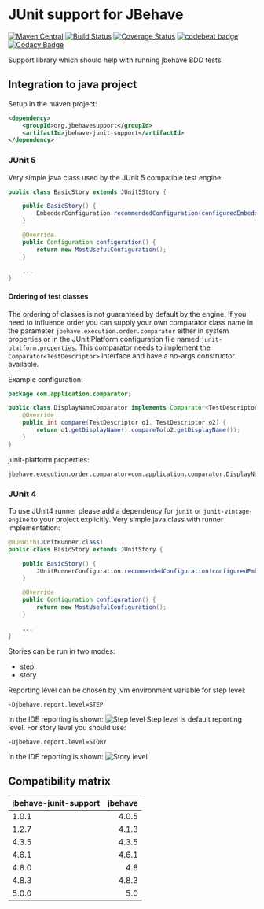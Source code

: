 # JUnit support for JBehave
[![Maven Central](https://maven-badges.herokuapp.com/maven-central/org.jbehavesupport/jbehave-junit-support/badge.svg)](https://maven-badges.herokuapp.com/maven-central/org.jbehavesupport/jbehave-junit-support)
[![Build Status](https://travis-ci.org/jbehavesupport/jbehave-junit-support.svg?branch=master)](https://travis-ci.org/jbehavesupport/jbehave-junit-support)
[![Coverage Status](https://coveralls.io/repos/github/jbehavesupport/jbehave-junit-support/badge.svg?branch=master)](https://coveralls.io/github/jbehavesupport/jbehave-junit-support?branch=master)
[![codebeat badge](https://codebeat.co/badges/adbb13e0-c146-4f58-847b-c1db713efbb7)](https://codebeat.co/projects/github-com-jbehavesupport-jbehave-junit-support-master)
[![Codacy Badge](https://api.codacy.com/project/badge/Grade/c8ccfdab225040f1ae25e128fab9ba4b)](https://www.codacy.com/app/mbocek/jbehave-junit-support?utm_source=github.com&amp;utm_medium=referral&amp;utm_content=jbehavesupport/jbehave-junit-support&amp;utm_campaign=Badge_Grade)

Support library which should help with running jbehave BDD tests.

## Integration to java project
Setup in the maven project:
```xml
<dependency>
    <groupId>org.jbehavesupport</groupId>
    <artifactId>jbehave-junit-support</artifactId>
</dependency>
```

### JUnit 5
Very simple java class used by the JUnit 5 compatible test engine:
```java
public class BasicStory extends JUnit5Story {

    public BasicStory() {
        EmbedderConfiguration.recommendedConfiguration(configuredEmbedder());
    }

    @Override
    public Configuration configuration() {
        return new MostUsefulConfiguration();
    }

    ...
}
```

#### Ordering of test classes
The ordering of classes is not guaranteed by default by the engine.
If you need to influence order you can supply your own comparator class name in the parameter `jbehave.execution.order.comparator`
either in system properties or in the JUnit Platform configuration file named `junit-platform.properties`.
This comparator needs to implement the `Comparator<TestDescriptor>` interface and have a no-args constructor available.

Example configuration:
```java
package com.application.comparator;

public class DisplayNameComparator implements Comparator<TestDescriptor> {
    @Override
    public int compare(TestDescriptor o1, TestDescriptor o2) {
        return o1.getDisplayName().compareTo(o2.getDisplayName());
    }
}
```
junit-platform.properties:
```properties
jbehave.execution.order.comparator=com.application.comparator.DisplayNameComparator
```

### JUnit 4
To use JUnit4 runner please add a dependency for `junit` or `junit-vintage-engine` to your project explicitly.
Very simple java class with runner implementation:
```java
@RunWith(JUnitRunner.class)
public class BasicStory extends JUnitStory {

    public BasicStory() {
        JUnitRunnerConfiguration.recommendedConfiguration(configuredEmbedder());
    }

    @Override
    public Configuration configuration() {
        return new MostUsefulConfiguration();
    }

    ...
}
```

Stories can be run in two modes:
- step
- story

Reporting level can be chosen by jvm environment variable for step level:
```
-Djbehave.report.level=STEP
```
In the IDE reporting is shown:
![Step level](docs/images/step-level.png)
Step level is default reporting level. For story level you should use:
```
-Djbehave.report.level=STORY
```
In the IDE reporting is shown:
![Story level](docs/images/story-level.png)

## Compatibility matrix
| jbehave-junit-support | jbehave  |
|-----------------------| --------:|
| 1.0.1                 | 4.0.5    |
| 1.2.7                 | 4.1.3    |
| 4.3.5                 | 4.3.5    |
| 4.6.1                 | 4.6.1    |
| 4.8.0                 | 4.8      |
| 4.8.3                 | 4.8.3    |
| 5.0.0                 | 5.0      |
